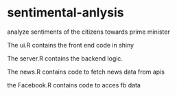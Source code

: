# sentimental-anlysis
analyze sentiments of the citizens towards prime minister


The ui.R contains the front end code in shiny

The server.R contains the backend logic.

The news.R contains code to fetch news data from apis

the Facebook.R contains code to acces fb data
